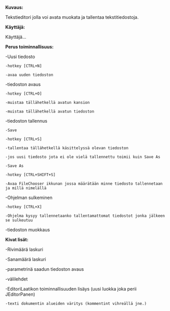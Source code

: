 **Kuvaus:** 

Tekstieditori jolla voi avata muokata ja tallentaa tekstitiedostoja.

**Käyttäjä:**

Käyttäjä...

**Perus toiminnallisuus:**

-Uusi tiedosto
  
    -hotkey [CTRL+N]
  
    -avaa uuden tiedoston
  

-tiedoston avaus
  
    -hotkey [CTRL+O]
  
    -muistaa tällähetkellä avatun kansion
  
    -muistaa tällähetkellä avatun tiedoston

-tiedoston tallennus
  
    -Save 
    
    -hotkey [CTRL+S]
    
    -tallentaa tällähetkellä käsittelyssä olevan tiedoston
    
    -jos uusi tiedosto jota ei ole vielä tallennettu toimii kuin Save As
  
    -Save As
  
    -hotkey [CTRL+SHIFT+S]
  
    -Avaa FileChooser ikkunan jossa määrätään minne tiedosto tallennetaan ja millä nimelällä

-Ohjelman sulkeminen
  
    -hotkey [CTRL+X]
  
    -Ohjelma kysyy tallennetaanko tallentamattomat tiedostot jonka jälkeen se sulkeutuu

-tiedoston muokkaus

**Kivat lisät:**

-Rivimäärä laskuri

-Sanamäärä laskuri

-parametrinä saadun tiedoston avaus

-välilehdet

-EditoriLaatikon toiminnallisuuden lisäys (uusi luokka joka perii JEditorPanen)

    -texti dokumentin alueiden väritys (kommentint vihreällä jne.)
